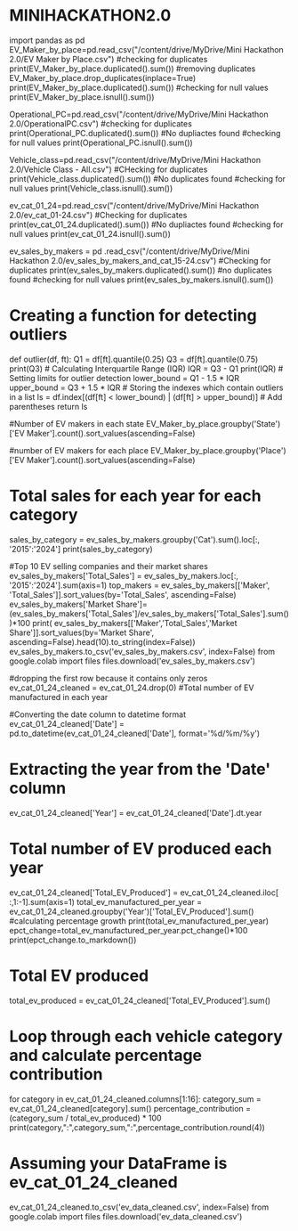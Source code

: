 # MINIHACKATHON2.0
import pandas as pd
EV_Maker_by_place=pd.read_csv("/content/drive/MyDrive/Mini Hackathon 2.0/EV Maker by Place.csv")
#checking for duplicates
print(EV_Maker_by_place.duplicated().sum())
#removing duplicates
EV_Maker_by_place.drop_duplicates(inplace=True)
print(EV_Maker_by_place.duplicated().sum())
#checking for null values
print(EV_Maker_by_place.isnull().sum())

Operational_PC=pd.read_csv("/content/drive/MyDrive/Mini Hackathon 2.0/OperationalPC.csv")
#checking for duplicates
print(Operational_PC.duplicated().sum())
#No dupliactes found
#checking for null values
print(Operational_PC.isnull().sum())

Vehicle_class=pd.read_csv("/content/drive/MyDrive/Mini Hackathon 2.0/Vehicle Class - All.csv")
#CHecking for duplicates
print(Vehicle_class.duplicated().sum())
#No duplicates found
#checking for null values
print(Vehicle_class.isnull().sum())

ev_cat_01_24=pd.read_csv("/content/drive/MyDrive/Mini Hackathon 2.0/ev_cat_01-24.csv")
#Checking for duplicates
print(ev_cat_01_24.duplicated().sum())
#No dupliactes found
#checking for null values
print(ev_cat_01_24.isnull().sum())

ev_sales_by_makers = pd .read_csv("/content/drive/MyDrive/Mini Hackathon 2.0/ev_sales_by_makers_and_cat_15-24.csv")
#Checking for duplicates
print(ev_sales_by_makers.duplicated().sum())
#no duplicates found
#checking for null values
print(ev_sales_by_makers.isnull().sum())

# Creating a function for detecting outliers
def outlier(df, ft):
    Q1 = df[ft].quantile(0.25)
    Q3 = df[ft].quantile(0.75)
    print(Q3)
    # Calculating Interquartile Range (IQR)
    IQR = Q3 - Q1
    print(IQR)
    # Setting limits for outlier detection
    lower_bound = Q1 - 1.5 * IQR
    upper_bound = Q3 + 1.5 * IQR
    # Storing the indexes which contain outliers in a list
    ls = df.index[(df[ft] < lower_bound) | (df[ft] > upper_bound)]  # Add parentheses
    return ls

#Number of EV makers in each state
EV_Maker_by_place.groupby('State')['EV Maker'].count().sort_values(ascending=False)

#number of EV makers for each place
EV_Maker_by_place.groupby('Place')['EV Maker'].count().sort_values(ascending=False)

# Total sales for each year for each category
sales_by_category = ev_sales_by_makers.groupby('Cat').sum().loc[:, '2015':'2024']
print(sales_by_category)


#Top 10 EV selling companies and their market shares
ev_sales_by_makers['Total_Sales'] = ev_sales_by_makers.loc[:, '2015':'2024'].sum(axis=1)
top_makers = ev_sales_by_makers[['Maker', 'Total_Sales']].sort_values(by='Total_Sales', ascending=False)
ev_sales_by_makers['Market Share']=(ev_sales_by_makers['Total_Sales']/ev_sales_by_makers['Total_Sales'].sum())*100
print(  ev_sales_by_makers[['Maker','Total_Sales','Market Share']].sort_values(by='Market Share', ascending=False).head(10).to_string(index=False))
ev_sales_by_makers.to_csv('ev_sales_by_makers.csv', index=False)
from google.colab import files
files.download('ev_sales_by_makers.csv')

#dropping the first row because it contains only zeros
ev_cat_01_24_cleaned = ev_cat_01_24.drop(0)
#Total number of EV manufactured in each year 

#Converting the date column to datetime format
ev_cat_01_24_cleaned['Date'] = pd.to_datetime(ev_cat_01_24_cleaned['Date'], format='%d/%m/%y')

# Extracting the year from the 'Date' column
ev_cat_01_24_cleaned['Year'] = ev_cat_01_24_cleaned['Date'].dt.year

# Total number of EV produced each year
ev_cat_01_24_cleaned['Total_EV_Produced'] = ev_cat_01_24_cleaned.iloc[ :,1:-1].sum(axis=1)
total_ev_manufactured_per_year = ev_cat_01_24_cleaned.groupby('Year')['Total_EV_Produced'].sum()
#calculating percentage growth
print(total_ev_manufactured_per_year)
epct_change=total_ev_manufactured_per_year.pct_change()*100
print(epct_change.to_markdown())



# Total EV produced
total_ev_produced = ev_cat_01_24_cleaned['Total_EV_Produced'].sum()

# Loop through each vehicle category and calculate percentage contribution
for category in ev_cat_01_24_cleaned.columns[1:16]:
    category_sum = ev_cat_01_24_cleaned[category].sum()
    percentage_contribution = (category_sum / total_ev_produced) * 100
    print(category,":",category_sum,":",percentage_contribution.round(4))
# Assuming your DataFrame is ev_cat_01_24_cleaned
ev_cat_01_24_cleaned.to_csv('ev_data_cleaned.csv', index=False)
from google.colab import files
files.download('ev_data_cleaned.csv')

